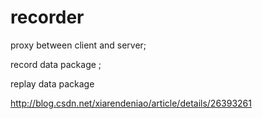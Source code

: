 recorder
========

proxy between client and server; 

record data package ; 

replay data package

http://blog.csdn.net/xiarendeniao/article/details/26393261

